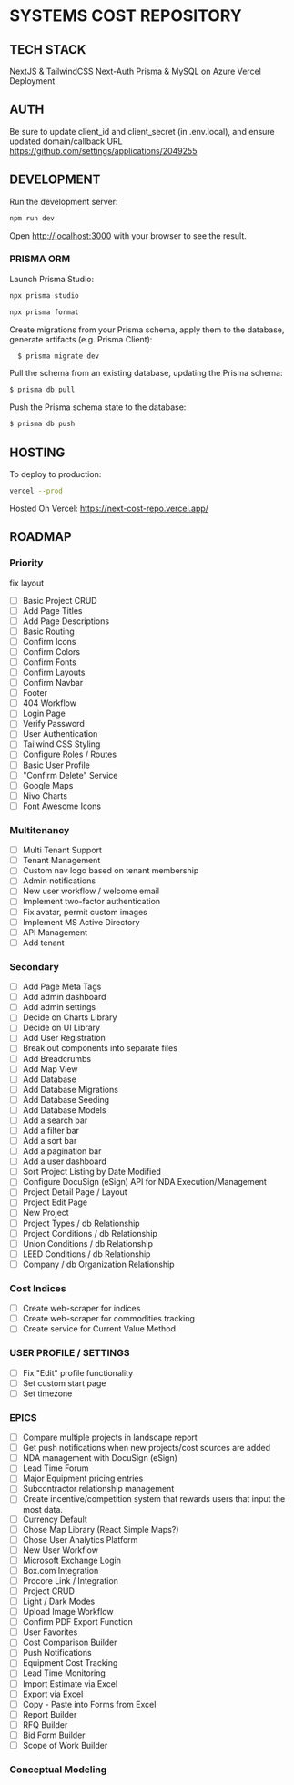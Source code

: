 # SYSTEMS COST REPOSITORY

## TECH STACK

NextJS & TailwindCSS
Next-Auth
Prisma & MySQL on Azure
Vercel Deployment

## AUTH
Be sure to update client_id and client_secret (in .env.local), and ensure  updated domain/callback URL
https://github.com/settings/applications/2049255
## DEVELOPMENT

Run the development server:

```bash
npm run dev
```

Open [http://localhost:3000](http://localhost:3000) with your browser to see the result.

### PRISMA ORM

Launch Prisma Studio:

```bash
npx prisma studio
```

```bash
npx prisma format
```

Create migrations from your Prisma schema, apply them to the database, generate artifacts (e.g. Prisma Client):

```bash
  $ prisma migrate dev
```

Pull the schema from an existing database, updating the Prisma schema:

```bash
$ prisma db pull
```

Push the Prisma schema state to the database:

```bash
$ prisma db push
```

## HOSTING

To deploy to production:
```bash
vercel --prod
```

Hosted On Vercel: https://next-cost-repo.vercel.app/

## ROADMAP

### Priority
fix layout
- [ ] Basic Project CRUD
- [ ] Add Page Titles
- [ ] Add Page Descriptions
- [ ] Basic Routing
- [ ] Confirm Icons
- [ ] Confirm Colors
- [ ] Confirm Fonts
- [ ] Confirm Layouts
- [ ] Confirm Navbar
- [ ] Footer
- [ ] 404 Workflow
- [ ] Login Page
- [ ] Verify Password
- [ ] User Authentication
- [ ] Tailwind CSS Styling
- [ ] Configure Roles / Routes
- [ ] Basic User Profile
- [ ] "Confirm Delete" Service
- [ ] Google Maps
- [ ] Nivo Charts
- [ ] Font Awesome Icons

### Multitenancy

- [ ] Multi Tenant Support
- [ ] Tenant Management
- [ ] Custom nav logo based on tenant membership
- [ ] Admin notifications
- [ ] New user workflow / welcome email
- [ ] Implement two-factor authentication
- [ ] Fix avatar, permit custom images
- [ ] Implement MS Active Directory
- [ ] API Management
- [ ] Add tenant

### Secondary

- [ ] Add Page Meta Tags
- [ ] Add admin dashboard
- [ ] Add admin settings
- [ ] Decide on Charts Library
- [ ] Decide on UI Library
- [ ] Add User Registration
- [ ] Break out components into separate files
- [ ] Add Breadcrumbs
- [ ] Add Map View
- [ ] Add Database
- [ ] Add Database Migrations
- [ ] Add Database Seeding
- [ ] Add Database Models
- [ ] Add a search bar
- [ ] Add a filter bar
- [ ] Add a sort bar
- [ ] Add a pagination bar
- [ ] Add a user dashboard
- [ ] Sort Project Listing by Date Modified
- [ ] Configure DocuSign (eSign) API for NDA Execution/Management
- [ ] Project Detail Page / Layout
- [ ] Project Edit Page
- [ ] New Project
- [ ] Project Types / db Relationship
- [ ] Project Conditions / db Relationship
- [ ] Union Conditions / db Relationship
- [ ] LEED Conditions / db Relationship
- [ ] Company / db Organization Relationship

### Cost Indices

- [ ] Create web-scraper for indices
- [ ] Create web-scraper for commodities tracking
- [ ] Create service for Current Value Method

### USER PROFILE / SETTINGS

- [ ] Fix "Edit" profile functionality
- [ ] Set custom start page
- [ ] Set timezone

### EPICS

- [ ] Compare multiple projects in landscape report
- [ ] Get push notifications when new projects/cost sources are added
- [ ] NDA management with DocuSign (eSign)
- [ ] Lead Time Forum
- [ ] Major Equipment pricing entries
- [ ] Subcontractor relationship management
- [ ] Create incentive/competition system that rewards users that input the most data.
- [ ] Currency Default
- [ ] Chose Map Library (React Simple Maps?)
- [ ] Chose User Analytics Platform
- [ ] New User Workflow
- [ ] Microsoft Exchange Login
- [ ] Box.com Integration
- [ ] Procore Link / Integration
- [ ] Project CRUD
- [ ] Light / Dark Modes
- [ ] Upload Image Workflow
- [ ] Confirm PDF Export Function
- [ ] User Favorites
- [ ] Cost Comparison Builder
- [ ] Push Notifications
- [ ] Equipment Cost Tracking
- [ ] Lead Time Monitoring
- [ ] Import Estimate via Excel
- [ ] Export via Excel
- [ ] Copy - Paste into Forms from Excel
- [ ] Report Builder
- [ ] RFQ Builder
- [ ] Bid Form Builder
- [ ] Scope of Work Builder

### Conceptual Modeling
